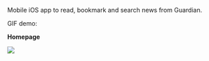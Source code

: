 Mobile iOS app to read, bookmark and search news from Guardian. 

GIF demo:

**Homepage**

![](https://media.giphy.com/media/TibHU9orxkMUUKVNuH/source.gif)
